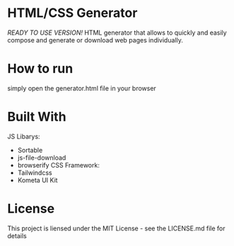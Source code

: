 # HTML/CSS Generator
*READY TO USE VERSION!*
HTML generator that allows to quickly and easily compose and generate or download web pages individually.

# How to run
simply open the generator.html file in your browser

# Built With
 JS Libarys:
  - Sortable
  - js-file-download
  - browserify
 CSS Framework:
  - Tailwindcss
  - Kometa UI Kit

# License
This project is liensed under the MIT License - see the LICENSE.md file for details
